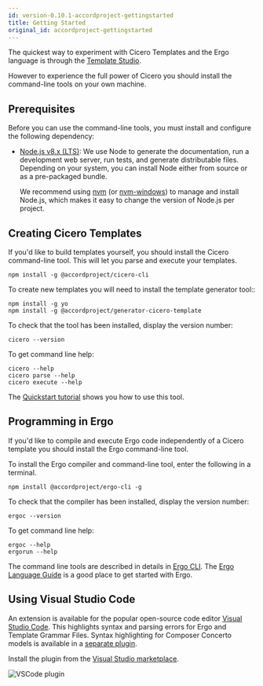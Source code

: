 ```yaml
---
id: version-0.10.1-accordproject-gettingstarted
title: Getting Started
original_id: accordproject-gettingstarted
---
```


The quickest way to experiment with Cicero Templates and the Ergo language is through the [Template Studio](https://studio.accordproject.org).

However to experience the full power of Cicero you should install the command-line tools on your own machine.

## Prerequisites

Before you can use the command-line tools, you must install and configure the following dependency:

* [Node.js v8.x (LTS)](http://nodejs.org): We use Node to generate the documentation, run a
  development web server, run tests, and generate distributable files. Depending on your system,
  you can install Node either from source or as a pre-packaged bundle.

  We recommend using [nvm](https://github.com/creationix/nvm) (or
  [nvm-windows](https://github.com/coreybutler/nvm-windows))
  to manage and install Node.js, which makes it easy to change the version of Node.js per project.

## Creating Cicero Templates
If you'd like to build templates yourself, you should install the Cicero command-line tool. This will let you parse and execute your templates.

```
npm install -g @accordproject/cicero-cli
```

To create new templates you will need to install the template generator tool::

```
npm install -g yo 
npm install -g @accordproject/generator-cicero-template
```

To check that the tool has been installed, display the version number:
```
cicero --version
```

To get command line help:
```
cicero --help
cicero parse --help
cicero execute --help
```

The [Quickstart tutorial](cicero-tutorial.md) shows you how to use this tool.

## Programming in Ergo

If you'd like to compile and execute Ergo code independently of a Cicero template you should install the Ergo command-line tool.

To install the Ergo compiler and command-line tool, enter the following in a terminal.
```
npm install @accordproject/ergo-cli -g
```

To check that the compiler has been installed, display the version number:
```
ergoc --version
```

To get command line help:
```
ergoc --help
ergorun --help
```

The command line tools are described in details in [Ergo CLI](ergo-cli.md). The [Ergo Language Guide](ergo-lang.md) is a good place to get started with Ergo.

## Using Visual Studio Code

An extension is available for the popular open-source code editor [Visual Studio Code](https://code.visualstudio.com/). 
This highlights syntax and parsing errors for Ergo and Template Grammar Files. Syntax highlighting for Composer Concerto models is available in a [separate plugin](https://marketplace.visualstudio.com/items?itemName=HyperledgerComposer.composer-support-client).

Install the plugin from the [Visual Studio marketplace](https://marketplace.visualstudio.com/items?itemName=accordproject.accordproject-vscode-plugin).

![VSCode plugin](/img/ergo-vscode.png)

